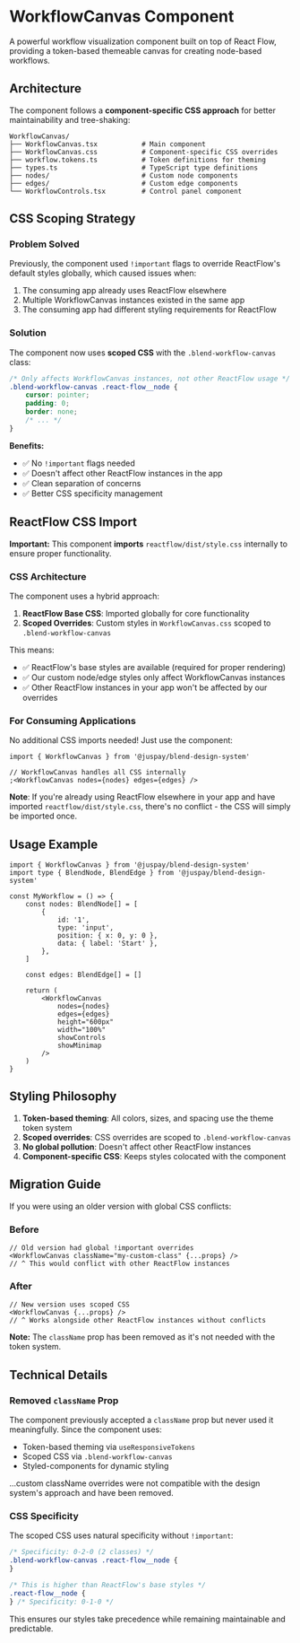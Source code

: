 # WorkflowCanvas Component

A powerful workflow visualization component built on top of React Flow, providing a token-based themeable canvas for creating node-based workflows.

## Architecture

The component follows a **component-specific CSS approach** for better maintainability and tree-shaking:

```
WorkflowCanvas/
├── WorkflowCanvas.tsx           # Main component
├── WorkflowCanvas.css           # Component-specific CSS overrides
├── workflow.tokens.ts           # Token definitions for theming
├── types.ts                     # TypeScript type definitions
├── nodes/                       # Custom node components
├── edges/                       # Custom edge components
└── WorkflowControls.tsx         # Control panel component
```

## CSS Scoping Strategy

### Problem Solved

Previously, the component used `!important` flags to override ReactFlow's default styles globally, which caused issues when:

1. The consuming app already uses ReactFlow elsewhere
2. Multiple WorkflowCanvas instances existed in the same app
3. The consuming app had different styling requirements for ReactFlow

### Solution

The component now uses **scoped CSS** with the `.blend-workflow-canvas` class:

```css
/* Only affects WorkflowCanvas instances, not other ReactFlow usage */
.blend-workflow-canvas .react-flow__node {
    cursor: pointer;
    padding: 0;
    border: none;
    /* ... */
}
```

**Benefits:**

- ✅ No `!important` flags needed
- ✅ Doesn't affect other ReactFlow instances in the app
- ✅ Clean separation of concerns
- ✅ Better CSS specificity management

## ReactFlow CSS Import

**Important:** This component **imports** `reactflow/dist/style.css` internally to ensure proper functionality.

### CSS Architecture

The component uses a hybrid approach:

1. **ReactFlow Base CSS**: Imported globally for core functionality
2. **Scoped Overrides**: Custom styles in `WorkflowCanvas.css` scoped to `.blend-workflow-canvas`

This means:

- ✅ ReactFlow's base styles are available (required for proper rendering)
- ✅ Our custom node/edge styles only affect WorkflowCanvas instances
- ✅ Other ReactFlow instances in your app won't be affected by our overrides

### For Consuming Applications

No additional CSS imports needed! Just use the component:

```tsx
import { WorkflowCanvas } from '@juspay/blend-design-system'

// WorkflowCanvas handles all CSS internally
;<WorkflowCanvas nodes={nodes} edges={edges} />
```

**Note**: If you're already using ReactFlow elsewhere in your app and have imported `reactflow/dist/style.css`, there's no conflict - the CSS will simply be imported once.

## Usage Example

```tsx
import { WorkflowCanvas } from '@juspay/blend-design-system'
import type { BlendNode, BlendEdge } from '@juspay/blend-design-system'

const MyWorkflow = () => {
    const nodes: BlendNode[] = [
        {
            id: '1',
            type: 'input',
            position: { x: 0, y: 0 },
            data: { label: 'Start' },
        },
    ]

    const edges: BlendEdge[] = []

    return (
        <WorkflowCanvas
            nodes={nodes}
            edges={edges}
            height="600px"
            width="100%"
            showControls
            showMinimap
        />
    )
}
```

## Styling Philosophy

1. **Token-based theming**: All colors, sizes, and spacing use the theme token system
2. **Scoped overrides**: CSS overrides are scoped to `.blend-workflow-canvas`
3. **No global pollution**: Doesn't affect other ReactFlow instances
4. **Component-specific CSS**: Keeps styles colocated with the component

## Migration Guide

If you were using an older version with global CSS conflicts:

### Before

```tsx
// Old version had global !important overrides
<WorkflowCanvas className="my-custom-class" {...props} />
// ^ This would conflict with other ReactFlow instances
```

### After

```tsx
// New version uses scoped CSS
<WorkflowCanvas {...props} />
// ^ Works alongside other ReactFlow instances without conflicts
```

**Note:** The `className` prop has been removed as it's not needed with the token system.

## Technical Details

### Removed `className` Prop

The component previously accepted a `className` prop but never used it meaningfully. Since the component uses:

- Token-based theming via `useResponsiveTokens`
- Scoped CSS via `.blend-workflow-canvas`
- Styled-components for dynamic styling

...custom className overrides were not compatible with the design system's approach and have been removed.

### CSS Specificity

The scoped CSS uses natural specificity without `!important`:

```css
/* Specificity: 0-2-0 (2 classes) */
.blend-workflow-canvas .react-flow__node {
}

/* This is higher than ReactFlow's base styles */
.react-flow__node {
} /* Specificity: 0-1-0 */
```

This ensures our styles take precedence while remaining maintainable and predictable.
